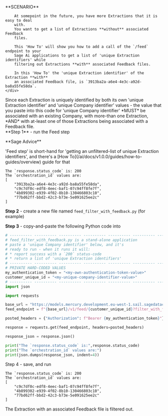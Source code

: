 <SectionCard justify='left'>
    <div>
        **SCENARIO**

        At somepoint in the future, you have more Extractions that it is easy to deal
        with.
        You want to get a list of Extractions **without** associated Feedback
        files.

        This 'How To' will show you how to add a call of the `/feed` endpoint to your
        Sage Ai applications to get a list of 'unique Extraction identifiers' while
        filtering out Extractions **with** associated Feedback files.

        In this 'How To' the 'unique Extraction identifier' of the Extraction **with**
        an associated Feedback file, is `3913ba2a-a6e4-4e3c-a92d-ba8a55fe58da`.
    </div>
</SectionCard>
<MessageCard type='proactive'>Since each Extraction is uniquely identified by both its own 
'unique Extraction identifier' and 'unique Company identifier' values - the value that you
paste into this code for 'unique Company identifier' *MUST* be associated with an existing
Company, with more-than one Extraction, *AND* with at-least one of those Extractions being
associated with a Feedback file.</MessageCard>

<SideBySide leftRatio={2} rightRatio={1} includeTopPadding={false}>
    <div>
        **Step 1** - run the Feed step
    </div>
    <SideBySide leftRatio={1} rightRatio={5} includeTopPadding={false} leftMinWidth={40}>
        <p>
            <SageIcon icon='green' set='detailed'/>
        </p>
        <div>
            <p>**Sage Advice**</p>
            <p>'Feed step' is short-hand for 'getting an unfiltered-list of unique Extraction
            identifiers', and there's a [How To](/ai/docs/v1.0.0/guides/how-to-guides/overview) 
            guide for that</p>
        </div>
    </SideBySide>
</SideBySide>

```json:response
The `response.status_code` is: 200
The `orchestration_id` values are:
[
    "3913ba2a-a6e4-4e3c-a92d-ba8a55fe58da",
    "c9c7df0c-edf8-4eec-baf1-07c94ff8fe7f",
    "4b899302-e939-4f02-8b10-130466803c10",
    "77bd62ff-bbd2-42c3-b73e-5e091625ee2c"
]
```

**Step 2** - create a new file named `feed_filter_with_feedback.py` (for example)

**Step 3** - copy-and-paste the following Python code into 

```python:feed_filter_with_feedback.py
# ---------- ---------- ---------- ---------- ---------- ---------- ---------- ----------
# feed_filter_with_feedback.py is a stand-alone application
# paste a 'unique Company identifier' below, and it's
# ready to run - when it runs it will:
# * report success with a `200` status-code
# * return a list of 'unique Extraction identifiers'
# ---------- ---------- ---------- ---------- ---------- ---------- ---------- ----------
# PRIVATE HARD-CODED VALUES
my_authentication_token = "<my-own-authentication-token-value>"
customer_unique_id = "<my-unique-company-identifier-value>"
# ---------- ---------- ---------- ---------- ---------- ---------- ---------- ----------
import json

import requests

base_url = "https://models.mercury.development.eu-west-1.sail.sagedatacloud.com/api"
feed_endpoint = f"{base_url}/v1/feed/{customer_unique_id}?filter_with_feedback=true"

posted_headers = {"Authorization": f"Bearer {my_authentication_token}"}

response = requests.get(feed_endpoint, headers=posted_headers)

response_json = response.json()

print("The `response.status_code` is:",response.status_code)
print("The `orchestration_id` values are:")
print(json.dumps(response_json, indent=4))
```

Step 4 - save, and run

```json:response
The `response.status_code` is: 200
The `orchestration_id` values are:
[
    "c9c7df0c-edf8-4eec-baf1-07c94ff8fe7f",
    "4b899302-e939-4f02-8b10-130466803c10",
    "77bd62ff-bbd2-42c3-b73e-5e091625ee2c"
]
```

The Extraction with an associated Feedback file is filtered out.
